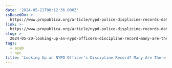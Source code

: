 ```yaml
---
date: '2024-05-21T00:12:36.000Z'
isBasedOn: >-
  https://www.propublica.org/article/nypd-police-displicine-records-database-accountability-misconduct
link: >-
  https://www.propublica.org/article/nypd-police-displicine-records-database-accountability-misconduct
slug: >-
  2024-05-20-looking-up-an-nypd-officers-discipline-record-many-are-there-one-day-gon
tags:
  - acab
  - nyc
title: 'Looking Up an NYPD Officer’s Discipline Record? Many Are There One Day, Gon'
---
```

 
